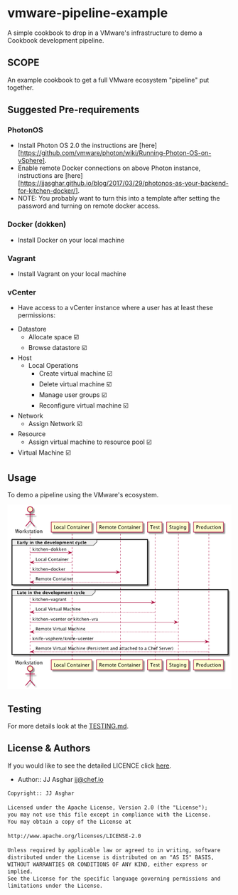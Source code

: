 # vmware-pipeline-example

A simple cookbook to drop in a VMware's infrastructure to demo a Cookbook development pipeline.

## SCOPE

An example cookbook to get a full VMware ecosystem "pipeline" put together.

## Suggested Pre-requirements

### PhotonOS

- Install Photon OS 2.0 the instructions are [here][https://github.com/vmware/photon/wiki/Running-Photon-OS-on-vSphere].
- Enable remote Docker connections on above Photon instance, instructions are [here][https://jjasghar.github.io/blog/2017/03/29/photonos-as-your-backend-for-kitchen-docker/].
- NOTE: You probably want to turn this into a template after setting the password and turning on remote docker access.

### Docker (dokken)

- Install Docker on your local machine

### Vagrant

- Install Vagrant on your local machine

### vCenter

- Have access to a vCenter instance where a user has at least these permissions:

* Datastore
    * Allocate space :ballot_box_with_check:
    * Browse datastore :ballot_box_with_check:
* Host
    * Local Operations
         * Create virtual machine :ballot_box_with_check:
         * Delete virtual machine :ballot_box_with_check:
         * Manage user groups :ballot_box_with_check:
         * Reconfigure virtual machine :ballot_box_with_check:
 * Network
    * Assign Network :ballot_box_with_check:
 * Resource
    * Assign virtual machine to resource pool :ballot_box_with_check:
 * Virtual Machine :ballot_box_with_check:

## Usage

To demo a pipeline using the VMware's ecosystem.

![](./pipeline.png)


## Testing

For more details look at the [TESTING.md](./TESTING.md).

## License & Authors

If you would like to see the detailed LICENCE click [here](./LICENCE).

- Author:: JJ Asghar <jj@chef.io>

```text
Copyright:: JJ Asghar

Licensed under the Apache License, Version 2.0 (the "License");
you may not use this file except in compliance with the License.
You may obtain a copy of the License at

http://www.apache.org/licenses/LICENSE-2.0

Unless required by applicable law or agreed to in writing, software
distributed under the License is distributed on an "AS IS" BASIS,
WITHOUT WARRANTIES OR CONDITIONS OF ANY KIND, either express or implied.
See the License for the specific language governing permissions and
limitations under the License.
```
